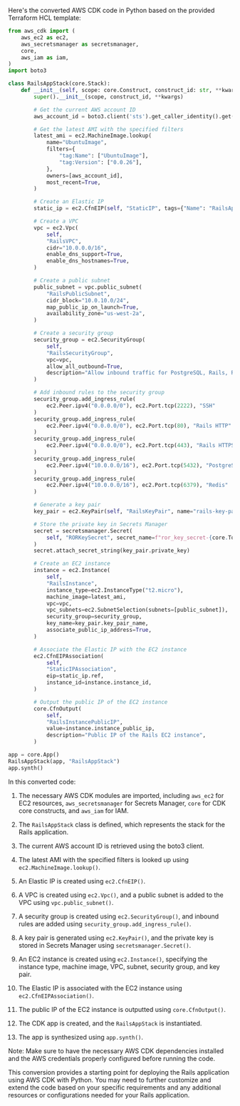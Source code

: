 Here's the converted AWS CDK code in Python based on the provided Terraform HCL template:

```python
from aws_cdk import (
    aws_ec2 as ec2,
    aws_secretsmanager as secretsmanager,
    core,
    aws_iam as iam,
)
import boto3

class RailsAppStack(core.Stack):
    def __init__(self, scope: core.Construct, construct_id: str, **kwargs) -> None:
        super().__init__(scope, construct_id, **kwargs)

        # Get the current AWS account ID
        aws_account_id = boto3.client('sts').get_caller_identity().get('Account')

        # Get the latest AMI with the specified filters
        latest_ami = ec2.MachineImage.lookup(
            name="UbuntuImage",
            filters={
                "tag:Name": ["UbuntuImage"],
                "tag:Version": ["0.0.26"],
            },
            owners=[aws_account_id],
            most_recent=True,
        )

        # Create an Elastic IP
        static_ip = ec2.CfnEIP(self, "StaticIP", tags={"Name": "RailsAppEIP"})

        # Create a VPC
        vpc = ec2.Vpc(
            self,
            "RailsVPC",
            cidr="10.0.0.0/16",
            enable_dns_support=True,
            enable_dns_hostnames=True,
        )

        # Create a public subnet
        public_subnet = vpc.public_subnet(
            "RailsPublicSubnet",
            cidr_block="10.0.10.0/24",
            map_public_ip_on_launch=True,
            availability_zone="us-west-2a",
        )

        # Create a security group
        security_group = ec2.SecurityGroup(
            self,
            "RailsSecurityGroup",
            vpc=vpc,
            allow_all_outbound=True,
            description="Allow inbound traffic for PostgreSQL, Rails, Redis, and SSH",
        )

        # Add inbound rules to the security group
        security_group.add_ingress_rule(
            ec2.Peer.ipv4("0.0.0.0/0"), ec2.Port.tcp(2222), "SSH"
        )
        security_group.add_ingress_rule(
            ec2.Peer.ipv4("0.0.0.0/0"), ec2.Port.tcp(80), "Rails HTTP"
        )
        security_group.add_ingress_rule(
            ec2.Peer.ipv4("0.0.0.0/0"), ec2.Port.tcp(443), "Rails HTTPS"
        )
        security_group.add_ingress_rule(
            ec2.Peer.ipv4("10.0.0.0/16"), ec2.Port.tcp(5432), "PostgreSQL"
        )
        security_group.add_ingress_rule(
            ec2.Peer.ipv4("10.0.0.0/16"), ec2.Port.tcp(6379), "Redis"
        )

        # Generate a key pair
        key_pair = ec2.KeyPair(self, "RailsKeyPair", name="rails-key-pair")

        # Store the private key in Secrets Manager
        secret = secretsmanager.Secret(
            self, "RORKeySecret", secret_name=f"ror_key_secret-{core.Token.as_string()}"
        )
        secret.attach_secret_string(key_pair.private_key)

        # Create an EC2 instance
        instance = ec2.Instance(
            self,
            "RailsInstance",
            instance_type=ec2.InstanceType("t2.micro"),
            machine_image=latest_ami,
            vpc=vpc,
            vpc_subnets=ec2.SubnetSelection(subnets=[public_subnet]),
            security_group=security_group,
            key_name=key_pair.key_pair_name,
            associate_public_ip_address=True,
        )

        # Associate the Elastic IP with the EC2 instance
        ec2.CfnEIPAssociation(
            self,
            "StaticIPAssociation",
            eip=static_ip.ref,
            instance_id=instance.instance_id,
        )

        # Output the public IP of the EC2 instance
        core.CfnOutput(
            self,
            "RailsInstancePublicIP",
            value=instance.instance_public_ip,
            description="Public IP of the Rails EC2 instance",
        )

app = core.App()
RailsAppStack(app, "RailsAppStack")
app.synth()
```

In this converted code:

1. The necessary AWS CDK modules are imported, including `aws_ec2` for EC2 resources, `aws_secretsmanager` for Secrets Manager, `core` for CDK core constructs, and `aws_iam` for IAM.

2. The `RailsAppStack` class is defined, which represents the stack for the Rails application.

3. The current AWS account ID is retrieved using the boto3 client.

4. The latest AMI with the specified filters is looked up using `ec2.MachineImage.lookup()`.

5. An Elastic IP is created using `ec2.CfnEIP()`.

6. A VPC is created using `ec2.Vpc()`, and a public subnet is added to the VPC using `vpc.public_subnet()`.

7. A security group is created using `ec2.SecurityGroup()`, and inbound rules are added using `security_group.add_ingress_rule()`.

8. A key pair is generated using `ec2.KeyPair()`, and the private key is stored in Secrets Manager using `secretsmanager.Secret()`.

9. An EC2 instance is created using `ec2.Instance()`, specifying the instance type, machine image, VPC, subnet, security group, and key pair.

10. The Elastic IP is associated with the EC2 instance using `ec2.CfnEIPAssociation()`.

11. The public IP of the EC2 instance is outputted using `core.CfnOutput()`.

12. The CDK app is created, and the `RailsAppStack` is instantiated.

13. The app is synthesized using `app.synth()`.

Note: Make sure to have the necessary AWS CDK dependencies installed and the AWS credentials properly configured before running the code.

This conversion provides a starting point for deploying the Rails application using AWS CDK with Python. You may need to further customize and extend the code based on your specific requirements and any additional resources or configurations needed for your Rails application.
